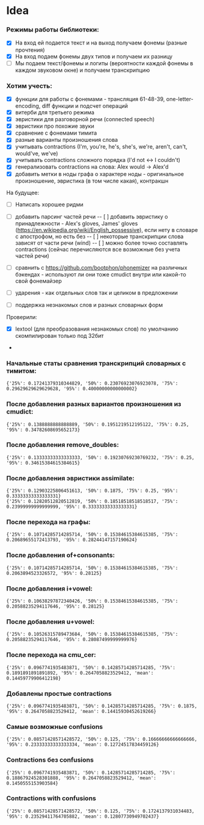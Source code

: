 # Idea

### Режимы работы библиотеки:

- [x] На вход ей подается текст и на выход получаем фонемы (разные прочтения)
- [x] На вход подаем фонемы двух типов и получаем их разницу
- [ ] Мы подаем текст/фонемы и логиты (вероятности каждой фонемы в каждом звуковом окне) и получаем транскрипцию

### Хотим учесть:

- [x] функции для работы с фонемами - трансляция 61-48-39, one-letter-encoding, diff функции и подсчет операций
- [x] витерби для третьего режима
- [x] эвристики для разговорной речи (connected speech)
- [x] эвристики про похожие звуки
- [x] сравнение с фонемами тимита
- [x] разные варианты произношения слова
- [x] учитывать contractions (I'm, you're, he's, she's, we're, aren't, can't, would've, we've)
- [x] учитывать contractions сложного порядка (I'd not <-> I couldn't)
- [x] генерализовать contractions на слова: Alex would -> Alex'd
- [x] добавить метки в ноды графа о характере ноды - оригинальное произношение,
  эвристика (в том числе какая), контракшн

На будущее:
- [ ] Написать хорошее ридми
- [ ] добавить парсинг частей речи
-- [ ] добавить эвристику о принадлежности - Alex's gloves, James' gloves (https://en.wikipedia.org/wiki/English_possessive), если нету в словаре с апострофом, но есть без
-- [ ] некоторые транскрипции слова зависят от части речи (wind)
-- [ ] можно более точно составлять contractions (сейчас перечисляются все возможные без учета частей речи)
- [ ] сравнить с https://github.com/bootphon/phonemizer на различных бэкендах - используют ли они тоже cmudict внутри или какой-то свой фонемайзер
- [ ] ударения - как отдельных слов так и целиком в предложении
- [ ] поддержка незнакомых слов и разных словарных форм


Проверили:
- [x] lextool (для преобразования незнакомых слов) по умолчанию скомпилирован только под 32бит
-

### Начальные статы сравнения транскрипций словарных с тимитом:

```
{'25%': 0.17241379310344829, '50%': 0.23076923076923078, '75%': 0.29629629629629628, '95%': 0.40000000000000002}
```

### После добавления разных вариантов произношения из cmudict:

```
{'25%': 0.1388888888888889, '50%': 0.1951219512195122, '75%': 0.25, '95%': 0.34782608695652173}
```

### После добавления remove_doubles:

```
{'25%': 0.13333333333333333, '50%': 0.19230769230769232, '75%': 0.25, '95%': 0.34615384615384615}
```

### После добавления эвристики assimilate:

```
{'25%': 0.12903225806451613, '50%': 0.1875, '75%': 0.25, '95%': 0.33333333333333331}
{'25%': 0.12820512820512819, '50%': 0.18518518518518517, '75%': 0.23999999999999999, '95%': 0.33333333333333331}
```

### После перехода на графы:
```
{'25%': 0.10714285714285714, '50%': 0.15384615384615385, '75%': 0.20689655172413793, '95%': 0.28244147157190624}
```

### После добавления of+consonants:
```
{'25%': 0.10714285714285714, '50%': 0.15384615384615385, '75%': 0.2063894523326572, '95%': 0.28125}
```

### После добавления i+vowel:
```
{'25%': 0.10638297872340426, '50%': 0.15384615384615385, '75%': 0.20588235294117646, '95%': 0.28125}
```

### После добавления u+vowel:
```
{'25%': 0.10526315789473684, '50%': 0.15384615384615385, '75%': 0.20588235294117646, '95%': 0.28087499999999976}
```

### После перехода на cmu_cer:
```
{'25%': 0.0967741935483871, '50%': 0.14285714285714285, '75%': 0.1891891891891892, '95%': 0.2647058823529412, 'mean': 0.14459779906412198}
```

### Добавлены простые contractions
```
{'25%': 0.0967741935483871, '50%': 0.14285714285714285, '75%': 0.1875, '95%': 0.2647058823529412, 'mean': 0.14415930452619266}
```

### Самые возможные confusions
```
{'25%': 0.08571428571428572, '50%': 0.125, '75%': 0.16666666666666666, '95%': 0.23333333333333334, 'mean': 0.12724517834459126}
```

### Contractions без confusions
```
{'25%': 0.0967741935483871, '50%': 0.14285714285714285, '75%': 0.18867924528301888, '95%': 0.2647058823529412, 'mean': 0.1450555153903584}
```

### Contractions with confusions
```
{'25%': 0.08571428571428572, '50%': 0.125, '75%': 0.1724137931034483, '95%': 0.23529411764705882, 'mean': 0.12807730949702437}
```
